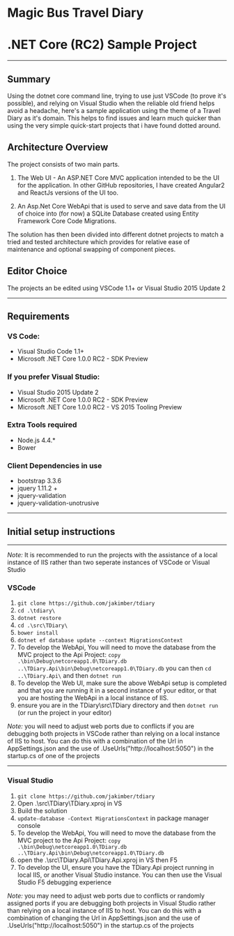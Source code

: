 # Magic Bus Travel Diary
# .NET Core (RC2) Sample Project
---
## Summary
Using the dotnet core command line, trying to use just VSCode (to prove it's possible), and relying on Visual Studio when the reliable old friend helps avoid a headache, here's a sample application using the theme of a Travel Diary as it's domain.  This helps to find issues and learn much quicker than using the very simple quick-start projects that i have found dotted around.

## Architecture Overview
The project consists of two main parts.

1. The Web UI - An ASP.NET Core MVC application intended to be the UI for the application.  In other GitHub repositories, I have created Angular2 and ReactJs versions of the UI too.

2. An Asp.Net Core WebApi that is used to serve and save data from the UI of choice into (for now) a SQLite Database created using Entity Framework Core Code Migrations.

The solution has then been divided into different dotnet projects to match a tried and tested architecture which provides for relative ease of maintenance and optional swapping of component pieces.

## Editor Choice
The projects an be edited using VSCode 1.1+ or Visual Studio 2015 Update 2

---
## Requirements
### VS Code:
* Visual Studio Code 1.1+
* Microsoft .NET Core 1.0.0 RC2 - SDK Preview

### If you prefer Visual Studio:
* Visual Studio 2015 Update 2
* Microsoft .NET Core 1.0.0 RC2 - SDK Preview
* Microsoft .NET Core 1.0.0 RC2 - VS 2015 Tooling Preview

### Extra Tools required
* Node.js 4.4.*
* Bower

### Client Dependencies in use
* bootstrap 3.3.6
* jquery 1.11.2 +
* jquery-validation
* jquery-validation-unotrusive

---
## Initial setup instructions
---
*Note:* It is recommended to run the projects with the assistance of a local instance of IIS rather than two seperate instances of VSCode or Visual Studio

### VSCode
1. `git clone https://github.com/jakimber/tdiary`
2. `cd .\tdiary\`
2. `dotnet restore`
3. `cd .\src\TDiary\`
4. `bower install`
5. `dotnet ef database update --context MigrationsContext`
6. To develop the WebApi, You will need to move the database from the MVC project to the Api Project: `copy .\bin\Debug\netcoreapp1.0\TDiary.db ..\TDiary.Api\bin\Debug\netcoreapp1.0\TDiary.db`  you can then `cd ..\TDiary.Api\` and then `dotnet run`
7. To develop the Web UI, make sure the above WebApi setup is completed and that you are running it in a second instance of your editor, or that you are hosting the WebApi in a local instance of IIS.
8. ensure you are in the TDiary\src\TDiary directory and then `dotnet run` (or run the project in your editor)

*Note:* you will need to adjust web ports due to conflicts if you are debugging both projects in VSCode rather than relying on a local instance of IIS to host.  You can do this with a combination of the Url in AppSettings.json and the use of .UseUrls("http://localhost:5050") in the startup.cs of one of the projects

---
### Visual Studio
1. `git clone https://github.com/jakimber/tdiary`
2. Open .\src\TDiary\TDiary.xproj in VS
3. Build the solution
4. `update-database -Context MigrationsContext` in package manager console
5. To develop the WebApi, You will need to move the database from the MVC project to the Api Project: `copy .\bin\Debug\netcoreapp1.0\TDiary.db ..\TDiary.Api\bin\Debug\netcoreapp1.0\TDiary.db`
6. open the .\src\TDiary.Api\TDiary.Api.xproj in VS then F5
7. To develop the UI, ensure you have the TDiary.Api project running in local IIS, or another Visual Studio instance.  You can then use the Visual Studio F5 debugging experience

*Note:* you may need to adjust web ports due to conflicts or randomly assigned ports if you are debugging both projects in Visual Studio rather than relying on a local instance of IIS to host.  You can do this with a combination of changing the Url in AppSettings.json and the use of .UseUrls("http://localhost:5050") in the startup.cs of the projects

